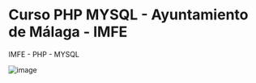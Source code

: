 # Curso PHP MYSQL - Ayuntamiento de Málaga - IMFE
IMFE - PHP - MYSQL

![image](https://github.com/bjlanza/curso_imfe_php_mysql/assets/4384524/c1b5f7f7-46b5-4535-a921-af509f9935da)

